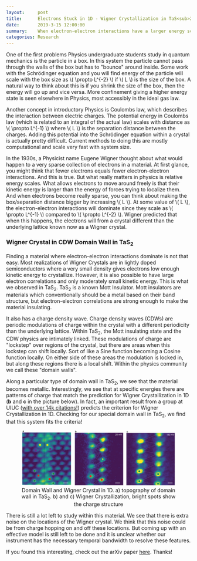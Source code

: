 ```yaml
---
layout:     post
title:      Electrons Stuck in 1D - Wigner Crystallization in TaS<sub>2</sub>
date:       2019-3-15 12:00:00
summary:    When electron-electron interactions have a larger energy scale than their kinetic energy, they can crystallize in electronic Wigner crystals. In a specific domain wall in TaS<sub>2</sub>, we see behavior expected of a Wigner crystal along the domain wall. This result is the first observation of a Wigner Crystal in a Mott Insulator, a material class known for its strong electron-electron correlations.
categories: Research
---
```


One of the first problems Physics undergraduate students study in quantum mechanics is the particle in a box. In this system the particle cannot pass through the walls of the box but has to "bounce" around inside. Some work with the Schr&ouml;dinger equation and you will find energy of the particle will scale with the box size as \\( \propto L^{-2} \\) if \\( L \\) is the size of the box. A natural way to think about this is if you shrink the size of the box, then the energy will go up and vice versa. More confinement giving a higher energy state is seen elsewhere in Physics, most accessibly in the ideal gas law.

Another concept in introductory Physics is Coulombs law, which describes the interaction between electric charges. The potential energy in Coulombs law (which is related to an integral of the actual law) scales with distance as \\( \propto L^{-1} \\) where \\( L \\) is the separation distance between the charges. Adding this potential into the Schr&ouml;dinger equation within a crystal is actually pretty difficult. Current methods to doing this are mostly computational and scale very fast with system size.

In the 1930s, a Physicist name Eugene Wigner thought about what would happen to a very sparse collection of electrons in a material. At first glance, you might think that fewer electrons equals fewer electron-electron interactions. And this is true. But what really matters in physics is relative energy scales. What allows electrons to move around freely is that their kinetic energy is larger than the energy of forces trying to localize them. And when electrons become really sparse, you can think about making the box/separation distance bigger by increasing \\( L \\). At some value of \\( L \\), the electron-electron interactions will dominate since they scale as \\( \propto L^{-1} \\) compared to \\( \propto L^{-2} \\). Wigner predicted that when this happens, the electrons will from a crystal different than the underlying lattice known now as a Wigner crystal.

### Wigner Crystal in CDW Domain Wall in TaS<sub>2</sub>

Finding a material where electron-electron interactions dominate is not that easy. Most realizations of Wigner Crystals are in lightly doped semiconductors where a very small density gives electrons low enough kinetic energy to crystallize. However, it is also possible to have large electron correlations and only moderately small kinetic energy. This is what we observed in TaS<sub>2</sub>. TaS<sub>2</sub> is a known Mott Insulator. Mott insulators are materials which conventionally should be a metal based on their band structure, but electron-electron correlations are strong enough to make the material insulating.

It also has a charge density wave. Charge density waves (CDWs) are periodic modulations of charge within the crystal with a different periodicity than the underlying lattice. Within TaS<sub>2</sub>, the Mott insulating state and the CDW physics are intimately linked. These modulations of charge are "lockstep" over regions of the crystal, but there are areas when this lockstep can shift locally. Sort of like a Sine function becoming a Cosine function locally. On either side of these areas the modulation is locked in, but along these regions there is a local shift. Within the physics community we call these "domain walls".

Along a particular type of domain wall in TaS<sub>2</sub>, we see that the material becomes metallic. Interestingly, we see that at specific energies there are patterns of charge that match the prediction for Wigner Crystallization in 1D (**b** and **c** in the picture below). In fact, an important result from a group at UIUC ([with over 14k citations!](https://journals.aps.org/prl/abstract/10.1103/PhysRevLett.45.566)) predicts the criterion for Wigner Crystallization in 1D. Checking for our special domain wall in TaS<sub>2</sub>, we find that this system fits the criteria!

<figure align="center">
<img src="/_img/TaS2_dw.png" alt="drawing" width="800" />
<figcaption> Domain Wall and Wigner Crystal in 1D. a) topography of domain wall in TaS<sub>2</sub>. b) and c) Wigner Crystallization, bright spots show the charge structure </figcaption>
</figure>

There is still a lot left to study within this material. We see that there is extra noise on the locations of the Wigner crystal. We think that this noise could be from charge hopping on and off these locations. But coming up with an effective model is still left to be done and it is unclear whether our instrument has the necessary temporal bandwidth to resolve these features.

If you found this interesting, check out the arXiv paper [here](https://arxiv.org/abs/1906.11983). Thanks!
